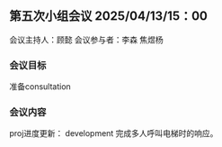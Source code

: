 ## 第五次小组会议 2025/04/13/15：00

会议主持人：顾懿
会议参与者：李森 焦煜杨

### 会议目标

准备consultation

### 会议内容

proj进度更新：
development 完成多人呼叫电梯时的响应。
